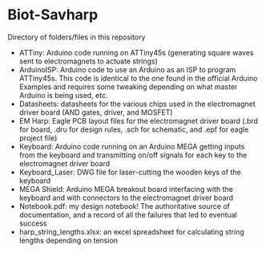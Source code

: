 # Biot-Savharp

Directory of folders/files in this repository
- ATTiny: Arduino code running on ATTiny45s (generating square waves sent to electromagnets to actuate strings)
- ArduinoISP: Arduino code to use an Arduino as an ISP to program ATTiny45s. This code is identical to the one found in the official Arduino Examples and requires some tweaking depending on what master Arduino is being used, etc.
- Datasheets: datasheets for the various chips used in the electromagnet driver board (AND gates, driver, and MOSFET)
- EM Harp: Eagle PCB layout files for the electromagnet driver board (.brd for board, .dru for design rules, .sch for schematic, and .epf for eagle project file)
- Keyboard: Arduino code running on an Arduino MEGA getting inputs from the keyboard and transmitting on/off signals for each key to the electromagnet driver board
- Keyboard_Laser: DWG file for laser-cutting the wooden keys of the keyboard
- MEGA Shield: Arduino MEGA breakout board interfacing with the keyboard and with connectors to the electromagnet driver board
- Notebook.pdf: my design notebook! The authoritative source of documentation, and a record of all the failures that led to eventual success
- harp_string_lengths.xlsx: an excel spreadsheet for calculating string lengths depending on tension
